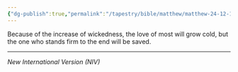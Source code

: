 ```yaml
---
{"dg-publish":true,"permalink":"/tapestry/bible/matthew/matthew-24-12-13/","title":"Matthew 24:12–13","hide":true,"tags":["bible-verse","bible-verse"],"dgHomeLink":true,"dgShowLocalGraph":true,"dgEnableSearch":true}
---
```


Because of the increase of wickedness, the love of most will grow cold, but the one who stands firm to the end will be saved.

---
*New International Version (NIV)*